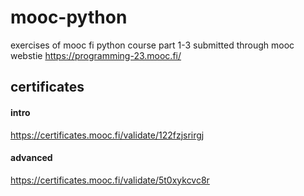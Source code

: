 # mooc-python
exercises of mooc fi python course
part 1-3 submitted through mooc webstie
https://programming-23.mooc.fi/

## certificates 
#### intro
https://certificates.mooc.fi/validate/122fzjsrirgj
#### advanced 
https://certificates.mooc.fi/validate/5t0xykcvc8r
